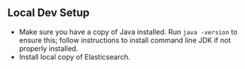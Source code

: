 ## Local Dev Setup

- Make sure you have a copy of Java installed. Run `java -version` to ensure this; follow instructions to install command line JDK if not properly installed.
- Install local copy of Elasticsearch.
